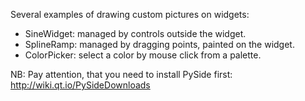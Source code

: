 Several examples of drawing custom pictures on widgets:
- SineWidget: managed by controls outside the widget.
- SplineRamp: managed by dragging points, painted on the widget.
- СolorPicker: select a color by mouse click from a palette.


NB: Pay attention, that you need to install PySide first:
http://wiki.qt.io/PySideDownloads
